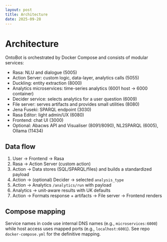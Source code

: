 ```yaml
---
layout: post
title: Architecture
date: 2025-09-28
---
```


# Architecture

OntoBot is orchestrated by Docker Compose and consists of modular services:

- Rasa: NLU and dialogue (5005)
- Action Server: custom logic, data-layer, analytics calls (5055)
- Duckling: entity extraction (8000)
- Analytics microservices: time-series analytics (6001 host → 6000 container)
- Decider service: selects analytics for a user question (6009)
- File server: serves artifacts and provides small utilities (8080)
- Jena Fuseki: SPARQL endpoint (3030)
- Rasa Editor: light admin/UX (6080)
- Frontend: chat UI (3000)
- Optional: Abacws API and Visualiser (8091/8090), NL2SPARQL (6005), Ollama (11434)

## Data flow

1) User → Frontend → Rasa
2) Rasa → Action Server (custom action)
3) Action → Data stores (SQL/SPARQL/files) and builds a standardized payload
4) Action → (optional) Decider → selected `analysis_type`
5) Action → Analytics `/analytics/run` with payload
6) Analytics → unit-aware results with UK defaults
7) Action → Formats response + artifacts → File server → Frontend renders

## Compose mapping

Service names in code use internal DNS names (e.g., `microservices:6000`) while host access uses mapped ports (e.g., `localhost:6001`). See repo `docker-compose.yml` for the definitive mapping.
